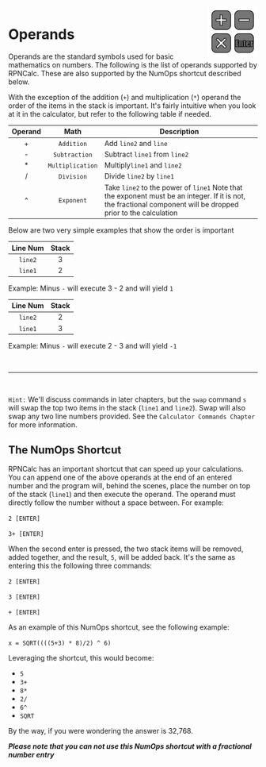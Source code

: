 <img align="right" width="20%" src="../Images/Operands.png">

# Operands

Operands are the standard symbols used for basic mathematics on numbers.  The following is the list of operands supported by RPNCalc.  These are also supported by the NumOps shortcut described below.  

With the exception of the addition (`+`) and multiplication (`*`) operand the order of the items in the stack is important.  It's fairly intuitive when you look at it in the calculator, but refer to the following table if needed.

|Operand|Math|Description|
|:-------:|:----:|-------|
|+  |`Addition`| Add `line2` and `line`|
|-  |`Subtraction`| Subtract `line1` from `line2`|
|\* |`Multiplication`|Multiply`line1` and `line2`|
|/  |`Division`| Divide `line2` by `line1`|
|^  |`Exponent`| Take `line2` to the power of `line1` Note that the exponent must be an integer. If it is not, the fractional component will be dropped prior to the calculation|

Below are two very simple examples that show the order is important

|Line Num|Stack|
|:------:|:---:|
|`line2`|3|
|`line1`|2|

Example: Minus `-`  will execute 3 - 2 and will yield `1`

|Line Num|Stack|
|:------:|:---:|
|`line2`|2|
|`line1`|3|

Example: Minus `-` will execute 2 - 3 and will yield `-1`


<br>
<hr>
<br>

`Hint:` We'll discuss commands in later chapters, but the `swap` command `s` will swap the top two items in the stack (`line1` and `line2`).  Swap will also swap any two line numbers provided.  See the `Calculator Commands Chapter` for more information.

## The NumOps Shortcut

RPNCalc has an important shortcut that can speed up your calculations.  You can append one of the above operands at the end of an entered number and the program will, behind the scenes, place the number on top of the stack (`line1`) and then execute the operand.  The operand must directly follow the number without a space between. For example:

`2 [ENTER]`

`3+ [ENTER]`
 
When the second enter is pressed,  the two stack items will be removed, added together, and the result, `5`, will be added back.  It's the same as entering this the following  three commands:

`2 [ENTER]`

`3 [ENTER]`

`+ [ENTER]`

As an example of this NumOps shortcut, see the following example:

`x = SQRT((((5+3) * 8)/2) ^ 6)`

Leveraging the shortcut, this would become:

- `5`
- `3+`
- `8*`
- `2/`
- `6^`
- `SQRT`

By the way, if you were wondering the answer is 32,768.

***Please note that you can not use this NumOps shortcut with a fractional number entry***